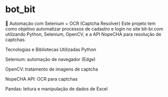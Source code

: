 # bot_bit
🤖 Automação com Selenium + OCR (Captcha Resolver)
Este projeto tem como objetivo automatizar processos de cadastro e login no site bit-br.com utilizando Python, Selenium, OpenCV, e a API NopeCHA para resolução de captchas.

Tecnologias e Bibliotecas Utilizadas
Python

Selenium: automação de navegador (Edge)

OpenCV: tratamento de imagens de captcha

NopeCHA API: OCR para captchas

Pandas: leitura e manipulação de dados de Excel

